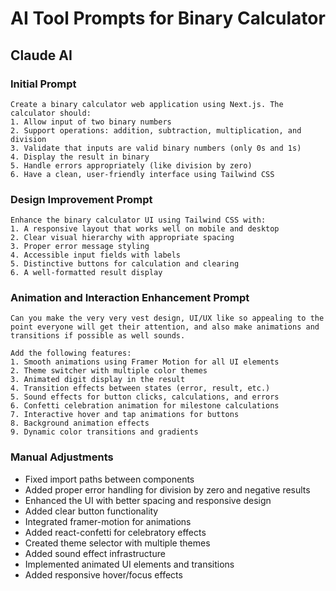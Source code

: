 # AI Tool Prompts for Binary Calculator

## Claude AI

### Initial Prompt
```
Create a binary calculator web application using Next.js. The calculator should:
1. Allow input of two binary numbers
2. Support operations: addition, subtraction, multiplication, and division
3. Validate that inputs are valid binary numbers (only 0s and 1s)
4. Display the result in binary
5. Handle errors appropriately (like division by zero)
6. Have a clean, user-friendly interface using Tailwind CSS
```

### Design Improvement Prompt
```
Enhance the binary calculator UI using Tailwind CSS with:
1. A responsive layout that works well on mobile and desktop
2. Clear visual hierarchy with appropriate spacing
3. Proper error message styling
4. Accessible input fields with labels
5. Distinctive buttons for calculation and clearing
6. A well-formatted result display
```

### Animation and Interaction Enhancement Prompt
```
Can you make the very very vest design, UI/UX like so appealing to the point everyone will get their attention, and also make animations and transitions if possible as well sounds.

Add the following features:
1. Smooth animations using Framer Motion for all UI elements
2. Theme switcher with multiple color themes
3. Animated digit display in the result
4. Transition effects between states (error, result, etc.)
5. Sound effects for button clicks, calculations, and errors
6. Confetti celebration animation for milestone calculations
7. Interactive hover and tap animations for buttons
8. Background animation effects
9. Dynamic color transitions and gradients
```

### Manual Adjustments
- Fixed import paths between components
- Added proper error handling for division by zero and negative results
- Enhanced the UI with better spacing and responsive design
- Added clear button functionality
- Integrated framer-motion for animations
- Added react-confetti for celebratory effects
- Created theme selector with multiple themes
- Added sound effect infrastructure
- Implemented animated UI elements and transitions
- Added responsive hover/focus effects
